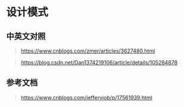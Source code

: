 # 设计模式

## 中英文对照
> https://www.cnblogs.com/zmer/articles/3627480.html

> https://blog.csdn.net/Dan1374219106/article/details/105284878

## 参考文档

> https://www.cnblogs.com/jefferyjob/p/17561939.html
